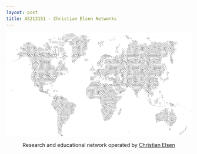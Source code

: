 ```yaml
---
layout: post
title: AS213151 - Christian Elsen Networks
---
```


<img align="center" src="/images/world.png">
<p align="center">
Research and educational network operated by <a href="https://chris.elsen.xyz">Christian Elsen</a>
</p>
